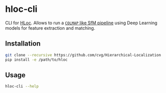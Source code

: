 # hloc-cli
CLI for [HLoc](https://github.com/cvg/Hierarchical-Localization). Allows to run a [`COLMAP` like SfM pipeline](https://colmap.github.io/tutorial.html#structure-from-motion) using Deep Learning models for feature extraction and matching.

## Installation

```bash
git clone --recursive https://github.com/cvg/Hierarchical-Localization.git /path/to/hloc
pip install -e /path/to/hloc
```

## Usage

```bash
hloc-cli --help
```